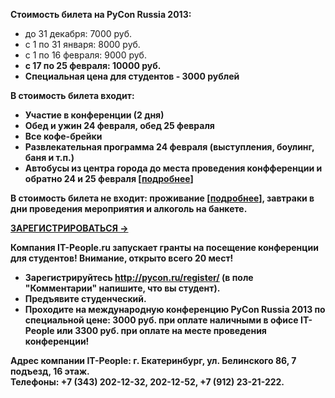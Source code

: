 **Стоимость билета на PyCon Russia 2013:**

* до 31 декабря: 7000 руб.
* с 1 по 31 января: 8000 руб.
* с 1 по 16 февраля: 9000 руб.
* <b>с 17 по 25 февраля: 10000 руб.<b>
* Специальная цена для студентов - 3000 рублей

**В стоимость билета входит:**

- Участие в конференции (2 дня)
- Обед и ужин 24 февраля, обед 25 февраля   
- Все кофе-брейки   
- Развлекательная программа 24 февраля (выступления, боулинг, баня и т.п.)
- Автобусы из центра города до места проведения конфференции и обратно 24 и 25 февраля [[подробнее](http://pycon.ru/participation/venue/)]

**В стоимость билета не входит:**  проживание [[подробнее](http://pycon.ru/participation/hotels/)], завтраки в дни проведения мероприятия и алкоголь на банкете. 

[ЗАРЕГИСТРИРОВАТЬСЯ &rarr;](http://pycon.ru/register/)

Компания IT-People.ru запускает гранты на посещение конференции для студентов! Внимание, открыто всего 20 мест! 
* Зарегистрируйтесь http://pycon.ru/register/ (в поле "Комментарии" напишите, что вы студент).
* Предъявите студенческий.
* Проходите на международную конференцию PyCon Russia 2013 по специальной цене: 3000 руб. при оплате наличными в офисе IT-People или 3300 руб. при оплате на месте проведения конференции!

Адрес компании IT-People: г. Екатеринбург, ул. Белинского 86, 7 подъезд, 16 этаж.  
Телефоны: +7 (343) 202-12-32, 202-12-52, +7 (912) 23-21-222.
